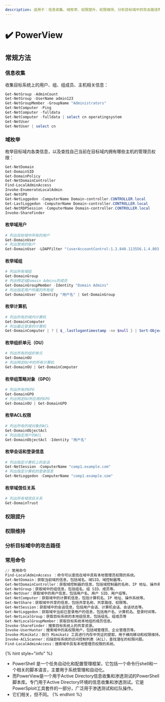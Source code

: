```yaml
---
description: 适用于：信息收集、域枚举、权限提升、权限维持、分析目标域中的攻击路径等。
---
```


# ✔️ PowerView

## 常规方法

### 信息收集

收集目标系统上的用户、组、组成员、主机相关信息：

```powershell
Get-NetGroup -AdminCount
Get-NetGroup -UserName admin123
Get-NetGroupMember -GroupName "Administrators"
Get-NetComputer -Ping
Get-NetComputer -fulldata
Get-NetComputer -fulldata | select cn operatingsystem
Get-NetUser
Get-NetUser | select cn 
```

### 域枚举

枚举目标域内各类信息，以及查找自己当前在目标域内拥有哪些主机的管理员权限：

```powershell
Get-NetDomain
Get-DomainSID
Get-DomainPolicy
Get-NetDomainController
Find-LocalAdminAccess
Invoke-EnumerateLocalAdmin
Get-NetGPO
Get-NetLoggedon -ComputerName Domain-controller.CONTROLLER.local
Get-LastLoggedon -ComputerName Domain-controller.CONTROLLER.local
Get-NetRDPSession -ComputerName Domain-controller.CONTROLLER.local
Invoke-ShareFinder
```

#### 枚举域用户

```powershell
# 列出目标域中所有的用户
Get-DomainUser
# 列出禁用的账户
Get-DomainUser -LDAPFilter "(userAccountControl:1.2.840.113556.1.4.803:=2)"
```

#### 枚举域组

```powershell
# 列出所有域组
Get-DomainGroup
# 列出特定组Domain Admins的成员
Get-DomainGroupMember -Identity "Domain Admins"
# 列出指定用户所属的所有组
Get-DomainUser -Identity "用户名" | Get-DomainGroup
```

#### 枚举计算机

```powershell
# 列出所有的域内计算机
Get-DomainComputer
# 列出最近登录的计算机
Get-DomainComputer | ? { $_.lastlogontimestamp -ne $null } | Sort-Object lastlogontimestamp -Descending
```

#### 枚举组织单元（OU）

```powershell
# 列出所有的组织单元
Get-DomainOU
# 列出特定OU中的所有计算机
Get-DomainOU | Get-DomainComputer
```

#### 枚举组策略对象（GPO）

```powershell
# 列出所有的GPO
Get-DomainGPO
# 列出特定OU所应用的GPO
Get-DomainOU | Get-DomainGPO
```

#### 枚举ACL权限

```powershell
# 列出所有的域对象的ACL
Get-DomainObjectAcl
# 列出指定用户的ACL
Get-DomainObjectAcl -Identity "用户名"
```

#### 枚举会话和登录信息

```powershell
# 列出指定计算机上的会话
Get-NetSession -ComputerName "comp1.example.com"
# 列出指定计算机的登录信息
Get-NetLoggedon -ComputerName "comp1.example.com"
```

#### 枚举域信任关系

```powershell
# 列出所有域信任关系
Get-DomainTrust
```

### 权限提升





### 权限维持





### 分析目标域中的攻击路径











### 常用命令

```powershell
// 常用命令
Find-LocalAdminAccess ：命令可以查找在域中具有本地管理员权限的系统。
Get-NetDomain：获取当前域的信息，包括域名、域SID、域控制器等。
Get-NetDomainController：获取域控制器的信息，包括域控制器的名称、IP 地址、操作系统等。
Get-NetGroup：获取域中的组信息，包括组名、组 SID、成员等。
Get-NetUser：获取域中的用户信息，包括用户名、用户 SID、用户组等。
Get-NetComputer：获取域中的计算机信息，包括计算机名、IP 地址、操作系统等。
Get-NetShare：获取域中共享的信息，包括共享名称、共享路径、权限等。
Get-NetSession：获取域中的会话信息，包括用户会话、计算机会话、会话状态等。
Get-NetLoggedon：获取域中当前已登录用户的信息，包括用户名、计算机名、登录时间等。
Get-NetLocalGroup：获取目标系统的本地组信息，包括组名、组成员等
Get-NetLocalGroupMember：获取目标系统本地组的成员信息。
Invoke-ShareFinder：搜索目标系统上的共享资源。
Invoke-UserHunter：搜索域中的高权限用户，包括域管理员、企业管理员等。
Invoke-Mimikatz：执行 Mimikatz 工具进行内存中凭证的提取，用于横向移动和权限维持。
Invoke-ACLScanner：扫描目标系统的访问控制列表（ACL），查找潜在的权限问题。
Find-LocalAdminAccess：搜索域中具有本地管理员权限的系统。
```

{% hint style="info" %}
* PowerShell 是一个任务自动化和配置管理框架，它包括一个命令行shell和一个相关的脚本语言，主要用于系统管理和自动化。
* 而PowerView是一个用于Active Directory信息收集和渗透测试的PowerShell脚本库。专门用于Active Directory环境的信息收集和渗透测试。它是PowerSploit工具套件的一部分，广泛用于渗透测试和红队操作。
* 它们相关，但不同。
{% endhint %}
